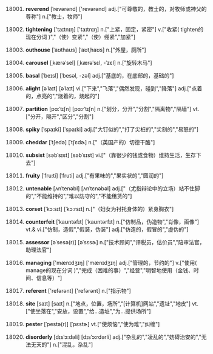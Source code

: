 18001. **reverend**
[ˈrevərənd]  ['revərənd]
adj.["可尊敬的，教士的，对牧师或神父的尊称"]  n.["教士，牧师"]  

18002. **tightening**
['taɪtnɪŋ]  ['taɪtnɪŋ]
n.["上紧，固定，紧密"]  v.["收紧( tighten的现在分词 )","（使）变紧","（使）绷紧","加紧"]  

18003. **outhouse**
[ˈaʊthaʊs]  [ˈaʊtˌhaʊs]
n.["外屋，厕所"]  

18004. **carousel**
[ˌkærəˈsel]  [ˌkærəˈsɛl, -ˈzɛl]
n.["旋转木马"]  

18005. **basal**
[ˈbeɪsl]  [ˈbesəl, -zəl]
adj.["基底的，在底部的，基础的"]  

18006. **alight**
[əˈlaɪt]  [əˈlaɪt]
vi.["下来","飞落","偶然发现，碰到","降落"]  adj.["点着的，点亮的","烧着的，烧起的"]  

18007. **partition**
[pɑ:ˈtɪʃn]  [pɑ:rˈtɪʃn]
n.["划分，分开","分割","隔离物","隔墙"]  vt.["分开，隔开","区分","分割"]  

18008. **spiky**
[ˈspaɪki]  [ˈspaɪki]
adj.["大钉似的","打了尖桩的","尖刻的","易怒的"]  

18009. **cheddar**
[ˈtʃedə]  [ˈtʃɛdɚ]
n.["（英国产的）切德干酪"]  

18010. **subsist**
[səbˈsɪst]  [səbˈsɪst]
vi.["（靠很少的钱或食物）维持生活，生存下去"]  

18011. **fruity**
[ˈfru:ti]  [ˈfruti]
adj.["有果味的","果实状的","圆润的"]  

18012. **untenable**
[ʌnˈtenəbl]  [ʌnˈtɛnəbəl]
adj.["（尤指辩论中的立场）站不住脚的","不能维持的","难以防守的","不能租赁的"]  

18013. **corset**
[ˈkɔ:sɪt]  [ˈkɔ:rsɪt]
n.["（妇女为衬托身体的）紧身胸衣"]  

18014. **counterfeit**
[ˈkaʊntəfɪt]  [ˈkaʊntərfɪt]
n.["仿制品，伪造物","肖像，画像"]  vt.& vi.["仿制，造假","假装，伪装"]  adj.["仿造的，假冒的","虚伪的"]  

18015. **assessor**
[əˈsesə(r)]  [əˈsɛsɚ]
n.["技术顾问","评税员，估价员","陪审法官，助理法官"]  

18016. **managing**
['mænɪdʒɪŋ]  ['mænɪdʒɪŋ]
adj.["管理的，节约的"]  v.["使用( manage的现在分词 )","完成（困难的事）","经营","明智地使用（金钱、时间、信息等）"]  

18017. **referent**
['refərənt]  ['refərənt]
n.["指示物"]  

18018. **site**
[saɪt]  [saɪt]
n.["地点，位置，场所","[计算机]网站","遗址","地皮"]  vt.["使坐落在","安放，设置","给…造址","为…提供场所"]  

18019. **pester**
[ˈpestə(r)]  [ˈpɛstɚ]
vt.["使烦恼","使为难","纠缠"]  

18020. **disorderly**
[dɪsˈɔ:dəli]  [dɪsˈɔ:rdərli]
adj.["杂乱的","凌乱的","妨碍治安的","无法无天的"]  n.["混乱，杂乱"]  

